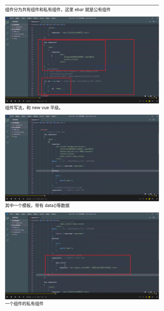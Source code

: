 ![](./img/2022-02-23-11-12-36.png)  
组件分为共有组件和私有组件，这里 ebar 就是公有组件

![](./img/2022-02-23-11-14-08.png)  
组件写法，和 new vue 平级。

![](./img/2022-02-23-11-14-49.png)  
其中一个模板，带有 data()等数据

![](./img/2022-02-23-11-15-59.png)  
一个组件的私有组件
